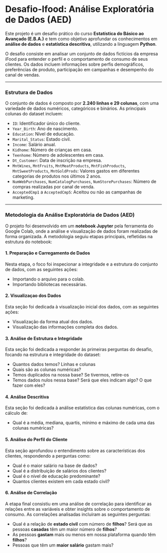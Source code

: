 # Desafio-Ifood: Análise Exploratória de Dados (AED)

Este projeto é um desafio prático do curso **Estatística do Básico ao Avançado (E.B.A.)** e tem como objetivo aprofundar os conhecimentos em **análise de dados** e **estatística descritiva**, utilizando a linguagem **Python**.

O desafio consiste em analisar um conjunto de dados fictícios da empresa iFood para entender o perfil e o comportamento de consumo de seus clientes. Os dados incluem informações sobre perfis demográficos, preferências de produto, participação em campanhas e desempenho do canal de vendas.

---

### Estrutura de Dados

O conjunto de dados é composto por **2.240 linhas e 29 colunas**, com uma variedade de dados numéricos, categóricos e binários. As principais colunas do dataset incluem:

* `ID`: Identificador único do cliente.
* `Year_Birth`: Ano de nascimento.
* `Education`: Nível de educação.
* `Marital_Status`: Estado civil.
* `Income`: Salário anual.
* `Kidhome`: Número de crianças em casa.
* `Teenhome`: Número de adolescentes em casa.
* `Dt_Customer`: Data de inscrição na empresa.
* `MntWines`, `MntFruits`, `MntMeatProducts`, `MntFishProducts`, `MntSweetProducts`, `MntGoldProds`: Valores gastos em diferentes categorias de produtos nos últimos 2 anos.
* `NumWebPurchases`, `NumCatalogPurchases`, `NumStorePurchases`: Número de compras realizadas por canal de venda.
* `AcceptedCmp1` a `AcceptedCmp5`: Aceitou ou não as campanhas de marketing.

---

### Metodologia da Análise Exploratória de Dados (AED)

O projeto foi desenvolvido em um **notebook Jupyter** pela ferramenta do Google Colab, onde a análise e visualização de dados foram realizadas de forma organizada. A metodologia seguiu etapas principais, refletidas na estrutura do notebook:

#### 1. Preparação e Carregamento de Dados

Nesta etapa, o foco foi inspecionar a integridade e a estrutura do conjunto de dados, com as seguintes ações:

* Importando o arquivo para o colab.
* Importando bibliotecas necessárias. 

#### 2. Visualizaçao dos Dados

Esta seção foi dedicada à visualização inicial dos dados, com as seguintes ações:

* Visualização da forma atual dos dados.
* Visualização das informações completa dos dados.

#### 3. Análise de Estrutura e Integridade

Esta seção foi dedicada a responder às primeiras perguntas do desafio, focando na estrutura e integridade do dataset:

* Quantos dados temos? Linhas e colunas 
* Quais são as colunas numéricas?
* Temos duplicados na nossa base? Se tivermos, retire-os 
* Temos dados nulos nessa base? Será que eles indicam algo? O que fazer com eles? 

#### 4. Análise Descritiva

Esta seção foi dedicada à análise estatística das colunas numéricas, com o cálculo de:

* Qual é a média, mediana, quartis, mínimo e máximo de cada uma das colunas numéricas?

#### 5. Análise do Perfil do Cliente

Esta seção aprofundou o entendimento sobre as características dos clientes, respondendo a perguntas como:

* Qual é o maior salário na base de dados?
* Qual é a distribuição de salários dos clientes?
* Qual é o nível de educação predominante?
* Quantos clientes existem em cada estado civil?

#### 6. Análise de Correlação

A etapa final consistiu em uma análise de correlação para identificar as relações entre as variáveis e obter insights sobre o comportamento de consumo. As correlações analisadas incluíram as seguintes perguntas:

* Qual é a relação de **estado civil** com número de **filhos**? Será que as pessoas **casadas** têm um maior número de **filhos**?
* As pessoas **gastam** mais ou menos em nossa plataforma quando têm **filhos**?
* Pessoas que têm um **maior salário** gastam mais?
